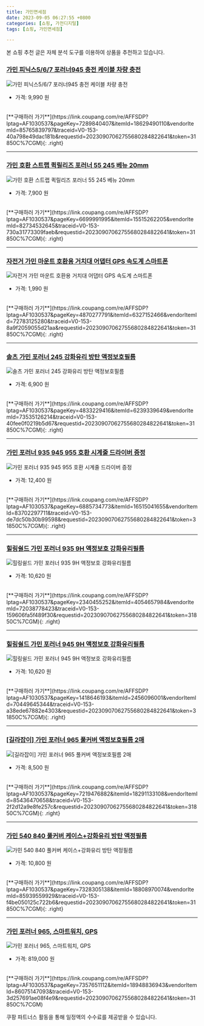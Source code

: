 ```yaml
---
title: 가민면세점
date: 2023-09-05 06:27:55 +0800
categories: [쇼핑, 가전디지털]
tags: [쇼핑, 가민면세점]

---
```


본 쇼핑 추천 글은 자체 분석 도구를 이용하여 상품을 추천하고 있습니다.
### [가민 피닉스5/6/7 포러너945 충전 케이블 차량 충전](https://link.coupang.com/re/AFFSDP?lptag=AF1030537&pageKey=7289840407&itemId=18629490110&vendorItemId=85765839797&traceid=V0-153-40a798e49dac181b&requestid=20230907062755680284822641&token=31850C%7CGM)
![가민 피닉스5/6/7 포러너945 충전 케이블 차량 충전](https://ads-partners.coupang.com/image1/pu3IhsKpxeeroIjWpqQ3HobyUDzNoyABLXthDwnLZQ1UpUy2sMND9V-FZ26YPgB4fgVPA4l-Hs3uRS9uA15_y9J2YRKSusQljGyVwu4gDu7VUyHUvo7HDZ_oaTgfQQwaKIvZn0LNEMGM6STi96zwXaDd7s7C-QJ9wVnL74khkg1yO-F2WKjC_cxWQsHW9O6AkdPSGRIiJrADZD3TnmpwQAJMfcYXKkAqcYh68ZsMYraN20QoiUxsA_eLVTQIuDxJb489ADQNW5sFxVTFILGB2SfcKpQzTYY58EAd9sTPYw==)
- 가격: 9,990 원
<br>
[**구매하러 가기**](https://link.coupang.com/re/AFFSDP?lptag=AF1030537&pageKey=7289840407&itemId=18629490110&vendorItemId=85765839797&traceid=V0-153-40a798e49dac181b&requestid=20230907062755680284822641&token=31850C%7CGM){: .right}
<br>

---

### [가민 호환 스트랩 퀵릴리즈 포러너 55 245 베뉴 20mm](https://link.coupang.com/re/AFFSDP?lptag=AF1030537&pageKey=6699991995&itemId=15515262205&vendorItemId=82734532645&traceid=V0-153-730a31773309faeb&requestid=20230907062755680284822641&token=31850C%7CGM)
![가민 호환 스트랩 퀵릴리즈 포러너 55 245 베뉴 20mm](https://ads-partners.coupang.com/image1/2giANYP7YhaWtI0y2oxUeVTTVFXdP-PsyRm9V69BurGl9l5CRSCSwfjP9pZ4XAmIjJVwtXdDxTFsnASKEWVd9BWI1p7evu2g67vmj1eCrAv14CMFTAJ0A5o4RqsH4weVKIqjIgPIuYcV1yvFP1i2FdlkS2eL2CZwpJ1kP7uiMm8RLJESZYBT1F5m05k5BmJ-c1T9oWur-91VCWA7PRXfzm5wAHUpoYvVUL6-jZSxYq9qfKznPcJDO5a0jupVSPijqh0aTpAqRFjWOPRW9h01lQdbz0VOvfiBoXdHNWoPEN0=)
- 가격: 7,900 원
<br>
[**구매하러 가기**](https://link.coupang.com/re/AFFSDP?lptag=AF1030537&pageKey=6699991995&itemId=15515262205&vendorItemId=82734532645&traceid=V0-153-730a31773309faeb&requestid=20230907062755680284822641&token=31850C%7CGM){: .right}
<br>

---

### [자전거 가민 마운트 호환용 거치대 어댑터 GPS 속도계 스마트폰](https://link.coupang.com/re/AFFSDP?lptag=AF1030537&pageKey=4870277791&itemId=6327152466&vendorItemId=72783125280&traceid=V0-153-8a9f2059055d21aa&requestid=20230907062755680284822641&token=31850C%7CGM)
![자전거 가민 마운트 호환용 거치대 어댑터 GPS 속도계 스마트폰](https://ads-partners.coupang.com/image1/gN_t2EJeuzwmnIuegENBSYpsbeypTvGRJf8Ctc8jkjuOZou_qAKNHRt4gnx_pzfi9tOnnLY-Dpp4HP0oOqb2xiXqmp983yK67expmURHL81WZxqv_c8BVuOvODqWSWib0betZHLmlRcEBWrCNI0Pxbvfk6k5Hf9Za_fruoYE-33VA5LNbTmXHUllp0M0c9bUltv88oPKIxrqcuXLB2NlAz-XBmJOae1Eqpj1jmn1JJfpwsPTPwx9eGLtSyFna2xll7aZyNJXl5U_V1M-wHkWltzYVVxmsASPoT4AVIUbbXg=)
- 가격: 1,990 원
<br>
[**구매하러 가기**](https://link.coupang.com/re/AFFSDP?lptag=AF1030537&pageKey=4870277791&itemId=6327152466&vendorItemId=72783125280&traceid=V0-153-8a9f2059055d21aa&requestid=20230907062755680284822641&token=31850C%7CGM){: .right}
<br>

---

### [솔츠 가민 포러너 245 강화유리 방탄 액정보호필름](https://link.coupang.com/re/AFFSDP?lptag=AF1030537&pageKey=4833229416&itemId=6239339649&vendorItemId=73535126214&traceid=V0-153-40fee0f0219b5d67&requestid=20230907062755680284822641&token=31850C%7CGM)
![솔츠 가민 포러너 245 강화유리 방탄 액정보호필름](https://ads-partners.coupang.com/image1/EmvSIbmi8zYH2kh1EkIveXpkdHE0WgntzqPWWGRz5M-kGl7ArtxXOkNJgyavbcz4GsQCazws9PGxqxH-ABNhr8g9SixFg9yjq6_jtseLPA5tQcXA8MF9AZ6byFpVXQMDWbP8cKKcmJL8AIXiYINPRncrbV-ZJ3pRN_WIAuRhXJOC1Nq6Th6Mv4VHxnOJc-Zha7C1l2aH487LnQCxryhMEsV8VSgr96TCogYlDYHRvZFZMkjcTS1I5f6dnqLDpDa51W1gYTXNAveT)
- 가격: 6,900 원
<br>
[**구매하러 가기**](https://link.coupang.com/re/AFFSDP?lptag=AF1030537&pageKey=4833229416&itemId=6239339649&vendorItemId=73535126214&traceid=V0-153-40fee0f0219b5d67&requestid=20230907062755680284822641&token=31850C%7CGM){: .right}
<br>

---

### [가민 포러너 935 945 955 호환 시계줄 드라이버 증정](https://link.coupang.com/re/AFFSDP?lptag=AF1030537&pageKey=6885734773&itemId=16515041655&vendorItemId=83702297711&traceid=V0-153-de7dc50b30b99598&requestid=20230907062755680284822641&token=31850C%7CGM)
![가민 포러너 935 945 955 호환 시계줄 드라이버 증정](https://ads-partners.coupang.com/image1/-PK8w_Gq-FDJ7Vn7-GVJD1NL18yluAsETROPTXMUTzzO8FWr7SsAzq6kikLwmRbjYxJ8UQWRXDBBILP2yD9-mJYYZA-0JX5WwZXw_XyS_5y_1j4-9VPcmLyqXhMHAfuvPi1dtaIEbDgsCzQrgnwBk5IudVg0h71YVl0k7is0lq0OyHXjoYRXBfNG5TFoRyYokWDLiHQP8idEFEYBT4VRcVjkvn8SCBRrqOLKjhAYJxPmkOsc8ztI-Zu96YN3eX9v9xO-DT-U3synv19sD1C5MBTxrbCAt7FdbITQF7F2R8g=)
- 가격: 12,400 원
<br>
[**구매하러 가기**](https://link.coupang.com/re/AFFSDP?lptag=AF1030537&pageKey=6885734773&itemId=16515041655&vendorItemId=83702297711&traceid=V0-153-de7dc50b30b99598&requestid=20230907062755680284822641&token=31850C%7CGM){: .right}
<br>

---

### [힐링쉴드 가민 포러너 935 9H 액정보호 강화유리필름](https://link.coupang.com/re/AFFSDP?lptag=AF1030537&pageKey=2340455252&itemId=4054657984&vendorItemId=72038778423&traceid=V0-153-159606fa5f489f30&requestid=20230907062755680284822641&token=31850C%7CGM)
![힐링쉴드 가민 포러너 935 9H 액정보호 강화유리필름](https://ads-partners.coupang.com/image1/tckZn7zHs2qVTu2NtU7lxtQRldZouWFoHWP6yeQJNfectbzfAd15nJCXK_DIqeQS5qQvM1DRpOfcnCCVIbWFxHiP2C15JD4g7lp3Y0lwcrUh-j3R_Le_n9YcwHKKIEpVY4A0xbJHHnhQeWgm9lPcJcChCLbC0fewbvJebs8aDGGCAy2PBC3FAlXYuW02EaBb3XPgk3yw7i_IE0EUR0UKsARnS3G8sBuzGyvNc-ssOLvJTsCsi_H86npRG55i7OavHzNfZJP_6iu---5_muflf-zI3vFPXRlR9bGpn0nhjyE=)
- 가격: 10,620 원
<br>
[**구매하러 가기**](https://link.coupang.com/re/AFFSDP?lptag=AF1030537&pageKey=2340455252&itemId=4054657984&vendorItemId=72038778423&traceid=V0-153-159606fa5f489f30&requestid=20230907062755680284822641&token=31850C%7CGM){: .right}
<br>

---

### [힐링쉴드 가민 포러너 945 9H 액정보호 강화유리필름](https://link.coupang.com/re/AFFSDP?lptag=AF1030537&pageKey=1418646193&itemId=2456096001&vendorItemId=70449645344&traceid=V0-153-a38ede67882e4303&requestid=20230907062755680284822641&token=31850C%7CGM)
![힐링쉴드 가민 포러너 945 9H 액정보호 강화유리필름](https://ads-partners.coupang.com/image1/2ZenWG_JfoxJBtDY2a0x2eJyRLNQvOCsHVfCpEJNjGPRu7kYQdOAYKMkmnNCjnMl_r5Vk5MKWfrvTaI8Oa2DGXBcD4xozaK8CMuONdATalCR5UTGPGmjZib4R37uP5hjJvXsUNLnmV4xsKyR1xhZauR22kJUn6oEPjjUnDS6tFyvXqOOSTWbTCMNlVwtddqsWMhHPaWhB67ukExT8V_uLG38UuCS4M2RghX77zBQ03PJHpAoSguAJZAXjEHFbnrgSoiHDOG65RYQLEbZKW6n)
- 가격: 10,620 원
<br>
[**구매하러 가기**](https://link.coupang.com/re/AFFSDP?lptag=AF1030537&pageKey=1418646193&itemId=2456096001&vendorItemId=70449645344&traceid=V0-153-a38ede67882e4303&requestid=20230907062755680284822641&token=31850C%7CGM){: .right}
<br>

---

### [[길라잡이] 가민 포러너 965 풀커버 액정보호필름 2매](https://link.coupang.com/re/AFFSDP?lptag=AF1030537&pageKey=7219476882&itemId=18291133108&vendorItemId=85436470658&traceid=V0-153-2f2d12a9e8fe257c&requestid=20230907062755680284822641&token=31850C%7CGM)
![[길라잡이] 가민 포러너 965 풀커버 액정보호필름 2매](https://ads-partners.coupang.com/image1/iDPIrupOwwhAToj_iBdeCwznxQEUl8GV4m2cHy7HYYiPpbD4RK2MM6QWDnHPn-zPRd9qV4gzDyxXepVWIR6Rdg9uu4ubi21iK-_qaPSm5KHgn-dmCGrYSSdEcMGvavjsnHDHkcOjEQjLZ6-pJmPumnXg0Aw_qC1IkKIJhHnpYbszZH343EgirIo8IguigS7JIFcpx-jrxEAAbvHw9-4SzXj48pap3jAJriXij-N7hQXC5JM4lr8lqYwxTgJbogpBhgD4_D6WqAmpdN-SToo_EAx0LCol_FmlOBv8t_SzJA==)
- 가격: 8,500 원
<br>
[**구매하러 가기**](https://link.coupang.com/re/AFFSDP?lptag=AF1030537&pageKey=7219476882&itemId=18291133108&vendorItemId=85436470658&traceid=V0-153-2f2d12a9e8fe257c&requestid=20230907062755680284822641&token=31850C%7CGM){: .right}
<br>

---

### [가민 540 840 풀커버 케이스+강화유리 방탄 액정필름](https://link.coupang.com/re/AFFSDP?lptag=AF1030537&pageKey=7328305138&itemId=18808970074&vendorItemId=85939559929&traceid=V0-153-f4be050125c722b6&requestid=20230907062755680284822641&token=31850C%7CGM)
![가민 540 840 풀커버 케이스+강화유리 방탄 액정필름](https://ads-partners.coupang.com/image1/CZJZ0jr-x9R2RI6bCX5Js5rRTipGRTThHv59n73hs6fLtOknXT7UbVQLjSWWvuRlNx4DqKrXv3O7h-QhpyMRT5fEPRqV_t4ENPwYssendT9nmPxLOlywvmYZQGp0-9ZqtlOGzaPRHsFGZQXAISK8wbJsBl_4cZFcj183gRBCW6SxtMxPJ_s69QrM6YTS07_zPtRAZVj2kfgHFrQtiG3gJ_6E5RfiI6rQyIWnQiBf_p9LvqHCfm_HQ309D0Axf9u0wQ-H3YhgkYLNCvKpnQwUcfUDXjekrhyOsr_vA9g-O51h)
- 가격: 10,800 원
<br>
[**구매하러 가기**](https://link.coupang.com/re/AFFSDP?lptag=AF1030537&pageKey=7328305138&itemId=18808970074&vendorItemId=85939559929&traceid=V0-153-f4be050125c722b6&requestid=20230907062755680284822641&token=31850C%7CGM){: .right}
<br>

---

### [가민 포러너 965, 스마트워치, GPS](https://link.coupang.com/re/AFFSDP?lptag=AF1030537&pageKey=7357651112&itemId=18948836943&vendorItemId=86075147093&traceid=V0-153-3d257691ae08f4e9&requestid=20230907062755680284822641&token=31850C%7CGM)
![가민 포러너 965, 스마트워치, GPS](https://ads-partners.coupang.com/image1/Oo2o68KOZwwTi_qBOsJycsAx0EbsiFPiuJ72Tiy2YY_flwbYFntah5dKGx-aT2gisRXEILHhl-_Px-BR4Eno6j1Sl_3qLon-4QBNMft912CE2TGFAcM9VQpZz8hvELzwg4Zul4C7lTjqAiDywsSfSQ7QqmOmqMJtTBIZhOtujv3qgb_M5qZ8nBogHLAb3iBz3vXmU2DggVBXJ6mXpkUptWgDtnrZfwGVrxyRofnTAPZYYnRlm6vQVPuyPDAMzTbr51-aws8mVOQ3byRt7fXntMFy-g88ID8aQt0kfLj_Ow==)
- 가격: 819,000 원
<br>
[**구매하러 가기**](https://link.coupang.com/re/AFFSDP?lptag=AF1030537&pageKey=7357651112&itemId=18948836943&vendorItemId=86075147093&traceid=V0-153-3d257691ae08f4e9&requestid=20230907062755680284822641&token=31850C%7CGM)


쿠팡 파트너스 활동을 통해 일정액의 수수료를 제공받을 수 있습니다.
